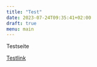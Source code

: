 ```yaml
---
title: "Test"
date: 2023-07-24T09:35:41+02:00
draft: true
menu: main
---
```

Testseite

[Testlink](https://zyria.de/internal.html)

